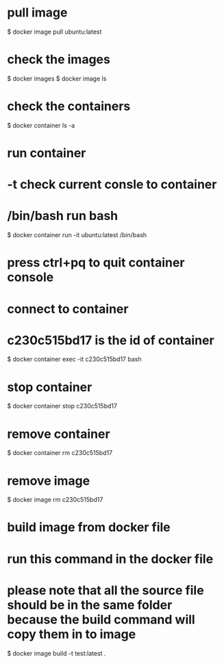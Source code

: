 # pull image
$ docker image pull ubuntu:latest

# check the images
$ docker images
$ docker image ls

# check the containers
$ docker container ls -a

# run container
# -t check current consle to container
# /bin/bash run bash 
$ docker container run -it ubuntu:latest /bin/bash

# press ctrl+pq to quit container console

# connect to container
# c230c515bd17 is the id of container
$ docker container exec -it c230c515bd17 bash

# stop container
$ docker container stop c230c515bd17

# remove container
$ docker container rm c230c515bd17

# remove image
$ docker image rm c230c515bd17

# build image from docker file
# run this command in the docker file
# please note that all the source file should be in the same folder because the build command will copy them in to image
$ docker image build -t test:latest .